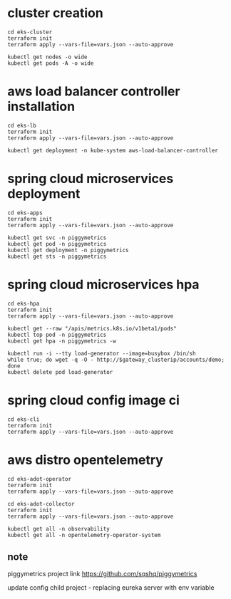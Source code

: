 # cluster creation

```
cd eks-cluster
terraform init
terraform apply --vars-file=vars.json --auto-approve
```

```
kubectl get nodes -o wide
kubectl get pods -A -o wide
```

# aws load balancer controller installation

```
cd eks-lb
terraform init
terraform apply --vars-file=vars.json --auto-approve
```

```
kubectl get deployment -n kube-system aws-load-balancer-controller
```

# spring cloud microservices deployment

```
cd eks-apps
terraform init
terraform apply --vars-file=vars.json --auto-approve
```

```
kubectl get svc -n piggymetrics
kubectl get pod -n piggymetrics
kubectl get deployment -n piggymetrics
kubectl get sts -n piggymetrics
```

# spring cloud microservices hpa

```
cd eks-hpa
terraform init
terraform apply --vars-file=vars.json --auto-approve
```

```
kubectl get --raw "/apis/metrics.k8s.io/v1beta1/pods"
kubectl top pod -n piggymetrics
kubectl get hpa -n piggymetrics -w

```

```
kubectl run -i --tty load-generator --image=busybox /bin/sh
while true; do wget -q -O - http://$gateway_clusterip/accounts/demo; done
kubectl delete pod load-generator
```

# spring cloud config image ci
```
cd eks-cli
terraform init
terraform apply --vars-file=vars.json --auto-approve
```

# aws distro opentelemetry 
```
cd eks-adot-operator
terraform init
terraform apply --vars-file=vars.json --auto-approve
```
```
cd eks-adot-collector
terraform init
terraform apply --vars-file=vars.json --auto-approve
```
```
kubectl get all -n observability
kubectl get all -n opentelemetry-operator-system
```

## note
piggymetrics project link https://github.com/sqshq/piggymetrics

update config child project - replacing eureka server with env variable
